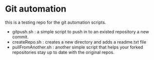 # Git automation
this is a testing repo for the git automation scripts.
- gitpush.sh : a simple script to push in to an existed repository a new commit.
- createRepo.sh : creates a new directory and adds a readme.txt file
- pullFromAnother.sh : another simple script that helps your forked repositories stay up to date with the original repos.